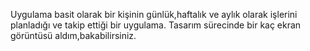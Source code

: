 Uygulama basit olarak bir kişinin günlük,haftalık ve aylık olarak işlerini planladığı ve takip ettiği bir uygulama.
Tasarım sürecinde bir kaç ekran görüntüsü aldım,bakabilirsiniz.
